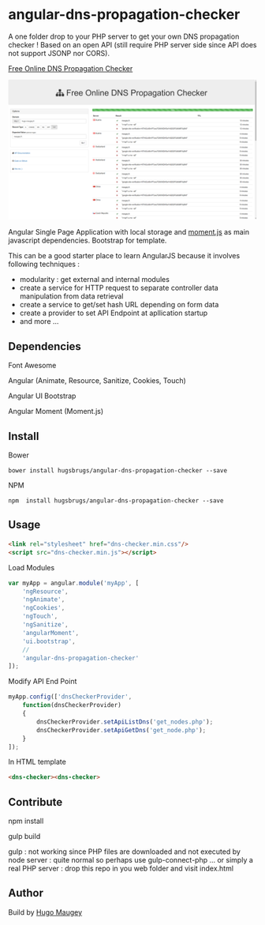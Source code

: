 # angular-dns-propagation-checker

A one folder drop to your PHP server to get your own DNS propagation checker ! Based on an open API (still require PHP server side since API does not support JSONP nor CORS).

[Free Online DNS Propagation Checker](https://hugo.maugey.fr/tools/dns-propagation-checker)

[![DNS Propagation Screenshot](/doc/angular-dsn-propagation-checker.png?raw=true "DNS Propagation Screenshot")](https://hugo.maugey.fr/tools/dns-propagation-checker)

Angular Single Page Application with local storage and [moment.js](http://momentjs.com/) as main javascript dependencies. Bootstrap for template.

This can be a good starter place to learn AngularJS because it involves following techniques :
- modularity : get external and internal modules
- create a service for HTTP request to separate controller data manipulation from data retrieval
- create a service to get/set hash URL depending on form data
- create a provider to set API Endpoint at apllication startup
- and more ...

## Dependencies

Font Awesome

Angular (Animate, Resource, Sanitize, Cookies, Touch)

Angular UI Bootstrap  

Angular Moment (Moment.js)

## Install

Bower
```
bower install hugsbrugs/angular-dns-propagation-checker --save
```

NPM
```
npm  install hugsbrugs/angular-dns-propagation-checker --save
```

## Usage

```html
<link rel="stylesheet" href="dns-checker.min.css"/>
<script src="dns-checker.min.js"></script>
```

Load Modules
```js
var myApp = angular.module('myApp', [
    'ngResource',
    'ngAnimate',
    'ngCookies',
    'ngTouch',
    'ngSanitize',
    'angularMoment',
    'ui.bootstrap',
    //
    'angular-dns-propagation-checker'
]);
```

Modify API End Point
```js
myApp.config(['dnsCheckerProvider',
    function(dnsCheckerProvider)
    {
        dnsCheckerProvider.setApiListDns('get_nodes.php');
        dnsCheckerProvider.setApiGetDns('get_node.php');
    }
]);
```

In HTML template
```html
<dns-checker><dns-checker>
```

## Contribute

npm install

gulp build

gulp : not working since PHP files are downloaded and not executed by node server : quite normal so perhaps use gulp-connect-php ... or simply a real PHP server : drop this repo in you web folder and visit index.html


## Author

Build by [Hugo Maugey](https://hugo.maugey.fr "Webmaster Narbonne")